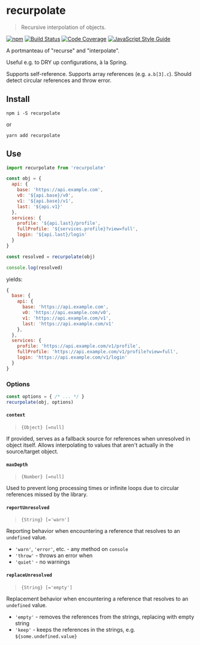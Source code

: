 # recurpolate
> Recursive interpolation of objects.

[![npm](https://img.shields.io/npm/v/recurpolate.svg)](https://npmjs.org/package/recurpolate)
[![Build Status](https://img.shields.io/travis/AndersDJohnson/recurpolate.svg)](https://travis-ci.org/AndersDJohnson/recurpolate)
[![Code Coverage](https://img.shields.io/codecov/c/github/AndersDJohnson/recurpolate.svg)](https://codecov.io/gh/AndersDJohnson/recurpolate)
[![JavaScript Style Guide](https://img.shields.io/badge/code_style-standard-brightgreen.svg)](https://standardjs.com)

A portmanteau of "recurse" and "interpolate".

Useful e.g. to DRY up configurations, à la Spring.

Supports self-reference.
Supports array references (e.g. `a.b[3].c`).
Should detect circular references and throw error.

## Install

```
npm i -S recurpolate
```
or
```
yarn add recurpolate
```

## Use

```js
import recurpolate from 'recurpolate'

const obj = {
  api: {
    base: 'https://api.example.com',
    v0: '${api.base}/v0',
    v1: '${api.base}/v1',
    last: '${api.v1}'
  },
  services: {
    profile: '${api.last}/profile',
    fullProfile: '${services.profile}?view=full',
    login: '${api.last}/login'
  }
}

const resolved = recurpolate(obj)

console.log(resolved)
```
yields:
```js
{
  base: {
    api: {
      base: 'https://api.example.com',
      v0: 'https://api.example.com/v0',
      v1: 'https://api.example.com/v1',
      last: 'https://api.example.com/v1'
    },
  },
  services: {
    profile: 'https://api.example.com/v1/profile',
    fullProfile: 'https://api.example.com/v1/profile?view=full',
    login: 'https://api.example.com/v1/login'
  }
}
```

### Options

```js
const options = { /* ... */ }
recurpolate(obj, options)
```
#### `context`
> `{Object} [=null]`

If provided, serves as a fallback source for references when unresolved in object itself.
Allows interpolating to values that aren't actually in the source/target object.

#### `maxDepth`
> `{Number} [=null]`

Used to prevent long processing times or
infinite loops due to circular references missed by the library.

#### `reportUnresolved`
> `{String} [='warn']`

Reporting behavior when encountering a reference that resolves to an `undefined` value.

* `'warn'`, `'error'`, etc. - any method on `console`
* `'throw'` - throws an error when
* `'quiet'` - no warnings

#### `replaceUnresolved`
> `{String} [='empty']`

Replacement behavior when encountering a reference that resolves to an `undefined` value.

* `'empty'` - removes the references from the strings, replacing with empty string
* `'keep'` - keeps the references in the strings, e.g. `${some.undefined.value}`
